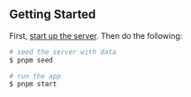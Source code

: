 ## Getting Started

First, [start up the server](../server/README.md#getting-started). Then do the following:

```bash
# seed the server with data
$ pnpm seed

# run the app
$ pnpm start
```
